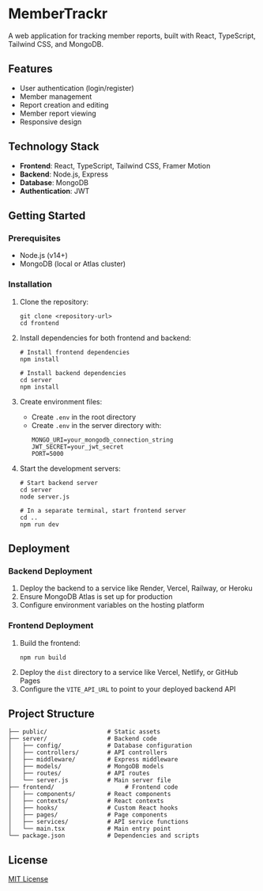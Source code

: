 
# MemberTrackr

A web application for tracking member reports, built with React, TypeScript, Tailwind CSS, and MongoDB.

## Features

- User authentication (login/register)
- Member management
- Report creation and editing
- Member report viewing
- Responsive design

## Technology Stack

- **Frontend**: React, TypeScript, Tailwind CSS, Framer Motion
- **Backend**: Node.js, Express
- **Database**: MongoDB
- **Authentication**: JWT

## Getting Started

### Prerequisites

- Node.js (v14+)
- MongoDB (local or Atlas cluster)

### Installation

1. Clone the repository:
   ```
   git clone <repository-url>
   cd frontend
   ```

2. Install dependencies for both frontend and backend:
   ```
   # Install frontend dependencies
   npm install

   # Install backend dependencies
   cd server
   npm install
   ```

3. Create environment files:
   - Create `.env` in the root directory 
   - Create `.env` in the server directory with:
     ```
     MONGO_URI=your_mongodb_connection_string
     JWT_SECRET=your_jwt_secret
     PORT=5000
     ```

4. Start the development servers:
   ```
   # Start backend server
   cd server
   node server.js

   # In a separate terminal, start frontend server
   cd ..
   npm run dev
   ```


## Deployment

### Backend Deployment

1. Deploy the backend to a service like Render, Vercel, Railway, or Heroku
2. Ensure MongoDB Atlas is set up for production
3. Configure environment variables on the hosting platform

### Frontend Deployment

1. Build the frontend:
   ```
   npm run build
   ```
2. Deploy the `dist` directory to a service like Vercel, Netlify, or GitHub Pages
3. Configure the `VITE_API_URL` to point to your deployed backend API

## Project Structure

```
├── public/                 # Static assets
├── server/                 # Backend code
│   ├── config/             # Database configuration
│   ├── controllers/        # API controllers
│   ├── middleware/         # Express middleware
│   ├── models/             # MongoDB models
│   ├── routes/             # API routes
│   └── server.js           # Main server file
├── frontend/                    # Frontend code
│   ├── components/         # React components
│   ├── contexts/           # React contexts
│   ├── hooks/              # Custom React hooks
│   ├── pages/              # Page components
│   ├── services/           # API service functions
│   └── main.tsx            # Main entry point
└── package.json            # Dependencies and scripts
```

## License

[MIT License](LICENSE)
